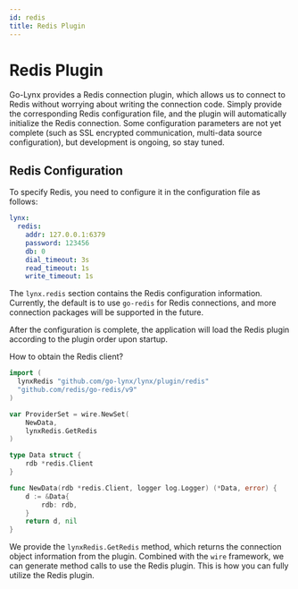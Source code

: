 ```yaml
---
id: redis
title: Redis Plugin
---
```


# Redis Plugin

Go-Lynx provides a Redis connection plugin, which allows us to connect to Redis without worrying about writing the connection code. Simply provide the corresponding Redis configuration file, and the plugin will automatically initialize the Redis connection. Some configuration parameters are not yet complete (such as SSL encrypted communication, multi-data source configuration), but development is ongoing, so stay tuned.

## Redis Configuration

To specify Redis, you need to configure it in the configuration file as follows:

```yaml
lynx:
  redis:
    addr: 127.0.0.1:6379
    password: 123456
    db: 0
    dial_timeout: 3s
    read_timeout: 1s
    write_timeout: 1s
```

The `lynx.redis` section contains the Redis configuration information. Currently, the default is to use `go-redis` for Redis connections, and more connection packages will be supported in the future.

After the configuration is complete, the application will load the Redis plugin according to the plugin order upon startup.

How to obtain the Redis client?

```go
import (
  lynxRedis "github.com/go-lynx/lynx/plugin/redis"
  "github.com/redis/go-redis/v9"
)

var ProviderSet = wire.NewSet(
    NewData,
    lynxRedis.GetRedis
)

type Data struct {
    rdb *redis.Client
}

func NewData(rdb *redis.Client, logger log.Logger) (*Data, error) {
    d := &Data{
        rdb: rdb,
    }
    return d, nil
}
```

We provide the `lynxRedis.GetRedis` method, which returns the connection object information from the plugin. Combined with the `wire` framework, we can generate method calls to use the Redis plugin. This is how you can fully utilize the Redis plugin.